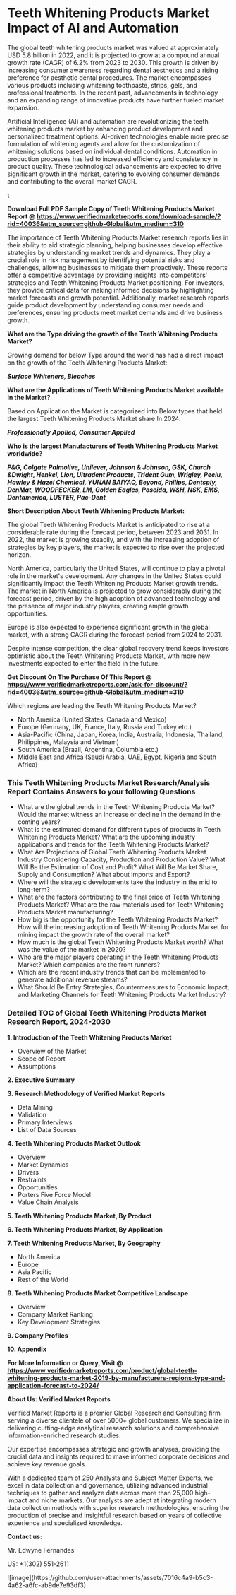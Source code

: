 <h1>Teeth Whitening Products Market Impact of AI and Automation</h1><p>The global teeth whitening products market was valued at approximately USD 5.8 billion in 2022, and it is projected to grow at a compound annual growth rate (CAGR) of 6.2% from 2023 to 2030. This growth is driven by increasing consumer awareness regarding dental aesthetics and a rising preference for aesthetic dental procedures. The market encompasses various products including whitening toothpaste, strips, gels, and professional treatments. In the recent past, advancements in technology and an expanding range of innovative products have further fueled market expansion.</p><p>Artificial Intelligence (AI) and automation are revolutionizing the teeth whitening products market by enhancing product development and personalized treatment options. AI-driven technologies enable more precise formulation of whitening agents and allow for the customization of whitening solutions based on individual dental conditions. Automation in production processes has led to increased efficiency and consistency in product quality. These technological advancements are expected to drive significant growth in the market, catering to evolving consumer demands and contributing to the overall market CAGR.</p>t</p><p id="" class=""><strong>Download Full PDF Sample Copy of Teeth Whitening Products Market Report @ <a href="https://www.verifiedmarketreports.com/download-sample/?rid=40036&utm_source=github-Global&utm_medium=310" target="_blank">https://www.verifiedmarketreports.com/download-sample/?rid=40036&utm_source=github-Global&utm_medium=310</a></strong></p><p>The importance of&nbsp;Teeth Whitening Products Market research reports lies in their ability to aid strategic planning, helping businesses develop effective strategies by understanding market trends and dynamics. They play a crucial role in risk management by identifying potential risks and challenges, allowing businesses to mitigate them proactively. These reports offer a competitive advantage by providing insights into competitors' strategies and Teeth Whitening Products Market positioning. For investors, they provide critical data for making informed decisions by highlighting market forecasts and growth potential. Additionally, market research reports guide product development by understanding consumer needs and preferences, ensuring products meet market demands and drive business growth.</p><p><strong>What are the&nbsp;Type driving the growth of the Teeth Whitening Products Market?</strong></p><p id="" class="">Growing demand for below Type around the world has had a direct impact on the growth of the Teeth Whitening Products Market:</p><em><strong>Surface Whiteners, Bleaches</strong></em></p><strong>What are the&nbsp;Applications&nbsp;of Teeth Whitening Products Market available in the Market?</strong></p><p id="" class="">Based on Application the Market is categorized into Below types that held the largest Teeth Whitening Products Market share In 2024.</p><em><strong>Professionally Applied, Consumer Applied</strong></em></p><strong>Who is the largest Manufacturers of Teeth Whitening Products Market worldwide?</strong></p><p><em><strong>P&G, Colgate Palmolive, Unilever, Johnson & Johnson, GSK, Church &Dwight, Henkel, Lion, Ultradent Products, Trident Gum, Wrigley, Peelu, Hawley & Hazel Chemical, YUNAN BAIYAO, Beyond, Philips, Dentsply, DenMat, WOODPECKER, LM, Golden Eagles, Poseida, W&H, NSK, EMS, Dentamerica, LUSTER, Pac-Dent</strong></em></p><p id="" class=""><strong>Short Description About Teeth Whitening Products Market:</strong></p><p>The global Teeth Whitening Products Market is anticipated to rise at a considerable rate during the forecast period, between 2023 and 2031. In 2022, the market is growing steadily, and with the increasing adoption of strategies by key players, the market is expected to rise over the projected horizon.</p><p>North America, particularly the United States, will continue to play a pivotal role in the market's development. Any changes in the United States could significantly impact the Teeth Whitening Products Market growth trends. The market in North America is projected to grow considerably during the forecast period, driven by the high adoption of advanced technology and the presence of major industry players, creating ample growth opportunities.</p><p>Europe is also expected to experience significant growth in the global market, with a strong CAGR during the forecast period from 2024 to 2031.</p><p>Despite intense competition, the clear global recovery trend keeps investors optimistic about the Teeth Whitening Products Market, with more new investments expected to enter the field in the future.</p><p id="" class=""><strong>Get Discount On The Purchase Of This Report @ <a href="https://www.verifiedmarketreports.com/ask-for-discount/?rid=40036&utm_source=github-Global&utm_medium=310" target="_blank">https://www.verifiedmarketreports.com/ask-for-discount/?rid=40036&utm_source=github-Global&utm_medium=310</a></strong></p>Which regions are leading the Teeth Whitening Products Market?</p><ul><li>North America (United States, Canada and Mexico)</li><li>Europe (Germany, UK, France, Italy, Russia and Turkey etc.)</li><li>Asia-Pacific (China, Japan, Korea, India, Australia, Indonesia, Thailand, Philippines, Malaysia and Vietnam)</li><li>South America (Brazil, Argentina, Columbia etc.)</li><li>Middle East and Africa (Saudi Arabia, UAE, Egypt, Nigeria and South Africa)</li></ul><h3 id="" class="">This Teeth Whitening Products Market Research/Analysis Report Contains Answers to your following Questions</h3><ul><li>What are the global trends in the Teeth Whitening Products Market? Would the market witness an increase or decline in the demand in the coming years?</li><li>What is the estimated demand for different types of products in Teeth Whitening Products Market? What are the upcoming industry applications and trends for the Teeth Whitening Products Market?</li><li>What Are Projections of Global Teeth Whitening Products Market Industry Considering Capacity, Production and Production Value? What Will Be the Estimation of Cost and Profit? What Will Be Market Share, Supply and Consumption? What about imports and Export?</li><li>Where will the strategic developments take the industry in the mid to long-term?</li><li>What are the factors contributing to the final price of Teeth Whitening Products Market? What are the raw materials used for Teeth Whitening Products Market manufacturing?</li><li>How big is the opportunity for the Teeth Whitening Products Market? How will the increasing adoption of Teeth Whitening Products Market for mining impact the growth rate of the overall market?</li><li>How much is the global Teeth Whitening Products Market worth? What was the value of the market In 2020?</li><li>Who are the major players operating in the Teeth Whitening Products Market? Which companies are the front runners?</li><li>Which are the recent industry trends that can be implemented to generate additional revenue streams?</li><li>What Should Be Entry Strategies, Countermeasures to Economic Impact, and Marketing Channels for Teeth Whitening Products Market Industry?</li></ul><h3 id="" class="">Detailed TOC of Global Teeth Whitening Products Market Research Report, 2024-2030</h3><p id="" class=""><strong>1. Introduction of the Teeth Whitening Products Market</strong></p><ul><li>Overview of the Market</li><li>Scope of Report</li><li>Assumptions</li></ul><p id="" class=""><strong>2. Executive Summary</strong></p><p id="" class=""><strong>3. Research Methodology of Verified Market Reports</strong></p><ul><li>Data Mining</li><li>Validation</li><li>Primary Interviews</li><li>List of Data Sources</li></ul><p id="" class=""><strong>4. Teeth Whitening Products Market Outlook</strong></p><ul><li>Overview</li><li>Market Dynamics</li><li>Drivers</li><li>Restraints</li><li>Opportunities</li><li>Porters Five Force Model</li><li>Value Chain Analysis</li></ul><p id="" class=""><strong>5. Teeth Whitening Products Market, By Product</strong></p><p id="" class=""><strong>6. Teeth Whitening Products Market, By Application</strong></p><p id="" class=""><strong>7. Teeth Whitening Products Market, By Geography</strong></p><ul><li>North America</li><li>Europe</li><li>Asia Pacific</li><li>Rest of the World</li></ul><p id="" class=""><strong>8. Teeth Whitening Products Market Competitive Landscape</strong></p><ul><li>Overview</li><li>Company Market Ranking</li><li>Key Development Strategies</li></ul><p id="" class=""><strong>9. Company Profiles</strong></p><p id="" class=""><strong>10. Appendix</strong></p><p id="" class=""><strong>For More Information or Query, Visit @ <a href="https://www.verifiedmarketreports.com/product/global-teeth-whitening-products-market-2019-by-manufacturers-regions-type-and-application-forecast-to-2024/" target="_blank">https://www.verifiedmarketreports.com/product/global-teeth-whitening-products-market-2019-by-manufacturers-regions-type-and-application-forecast-to-2024/</a></strong></p><p id="" class=""><strong>About Us: Verified Market Reports</strong></p><p id="" class="">Verified Market Reports is a premier Global Research and Consulting firm serving a diverse clientele of over 5000+ global customers. We specialize in delivering cutting-edge analytical research solutions and comprehensive information-enriched research studies.</p><p id="" class="">Our expertise encompasses strategic and growth analyses, providing the crucial data and insights required to make informed corporate decisions and achieve key revenue goals.</p><p id="" class="">With a dedicated team of 250 Analysts and Subject Matter Experts, we excel in data collection and governance, utilizing advanced industrial techniques to gather and analyze data across more than 25,000 high-impact and niche markets. Our analysts are adept at integrating modern data collection methods with superior research methodologies, ensuring the production of precise and insightful research based on years of collective experience and specialized knowledge.</p><p id="" class=""><strong>Contact us:</strong></p><p id="" class="">Mr. Edwyne Fernandes</p><p id="" class="">US: +1(302) 551-2611</p>
![image](https://github.com/user-attachments/assets/7016c4a9-b5c3-4a62-a6fc-ab9de7e93df3)
